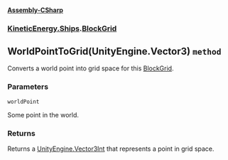 #### [Assembly-CSharp](./Assembly-CSharp.md 'Assembly-CSharp')
### [KineticEnergy.Ships](./Assembly-CSharp.md#KineticEnergy-Ships 'KineticEnergy.Ships').[BlockGrid](./KineticEnergy-Ships-BlockGrid.md 'KineticEnergy.Ships.BlockGrid')
## WorldPointToGrid(UnityEngine.Vector3) `method`
Converts a world point into grid space for this [BlockGrid](./KineticEnergy-Ships-BlockGrid.md 'KineticEnergy.Ships.BlockGrid').
### Parameters

<a name='KineticEnergy-Ships-BlockGrid-WorldPointToGrid(UnityEngine-Vector3)-worldPoint'></a>
`worldPoint`

Some point in the world.
### Returns
Returns a [UnityEngine.Vector3Int](https://docs.microsoft.com/en-us/dotnet/api/UnityEngine.Vector3Int 'UnityEngine.Vector3Int') that represents a point in grid space.
